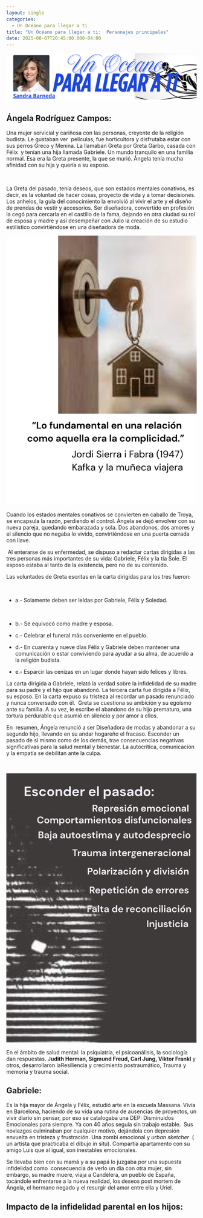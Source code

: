 ```yaml
---
layout: single
categories:
  - Un Océano para llegar a ti
title: "Un Océano para llegar a ti:  Personajes principales"
date: 2025-08-07T20:45:00.000-04:00
---
```

![](/assets/img/banner-un-oceano-para-llegar-a-ti.png)

## Ángela Rodríguez Campos:






Una mujer servicial y cariñosa con las personas, creyente de la religión budista. Le gustaban ver  películas, fue horticultora y disfrutaba estar con sus perros Greco y Menina. La llamaban Greta por Greta Garbo, casada con Félix  y tenían una hija llamada Gabriele. Un mundo tranquilo en una familia normal. Esa era la Greta presente, la que se murió. Ángela tenía mucha afinidad con su hija y quería a su esposo. 

 

La Greta del pasado, tenía deseos, que son estados mentales conativos, es decir, es la voluntad de hacer cosas, proyecto de vida y a tomar decisiones. Los anhelos, la gula del conocimiento la envolvió al vivir
el arte y el diseño de prendas de vestir y accesorios. Ser diseñadora, convertido en profesión la cegó para cercarla en el castillo de la fama, dejando en otra ciudad su rol de esposa y madre y así desempeñar
con Julio la creación de su estudio estilístico convirtiéndose en una diseñadora de moda. 


![](/assets/img/la-llave-de-kafra.png)

Cuando los estados mentales conativos se convierten en caballo de Troya, se encapsula la razón, perdiendo
el control. Ángela se dejó envolver con su nueva pareja, quedando embarazada y sola. Dos abandonos, dos amores y el silencio que no negaba lo vivido, convirtiéndose en una puerta cerrada con llave. 

 Al enterarse de su enfermedad, se dispuso a redactar cartas dirigidas a las tres personas más importantes de
su vida: Gabriele, Félix y la tía Sole. El esposo estaba al tanto de la existencia, pero no de su contenido.


Las voluntades de Greta escritas en la carta dirigidas para los tres fueron:

 




* a.- Solamente deben ser leídas por Gabriele, Félix y Soledad.

   
* b.- Se equivocó como madre y esposa.


* c.- Celebrar el funeral más conveniente en el pueblo.


* d.- En cuarenta y nueve días Félix y Gabriele deben mantener una comunicación o estar conviviendo para ayudar a su alma, de acuerdo a la religión budista.


* e.- Esparcir las cenizas en un lugar donde hayan sido felices y libres.








La carta dirigida a Gabriele, relató la verdad sobre la infidelidad de su madre para su padre y el hijo que
abandonó. La tercera carta fue dirigida a Félix, su esposo. En la carta expuso su tristeza al recordar un pasado renunciado y nunca conversado con él.  Greta se cuestiona su ambición y su egoísmo ante su familia. A su vez, le escribe el abandono de su hijo prematuro, una tortura perdurable que asumió en silencio y por amor a ellos. 







En  resumen, Ángela renunció a ser Diseñadora de modas y abandonar a su segundo hijo, llevando en su andar hogareño el fracaso.  Esconder un pasado de sí mismo como de los demás, trae consecuencias negativas significativas para la salud mental y bienestar. La autocritica, comunicación y la empatía se debilitan ante la culpa.


 

![](/assets/img/caracteristicas.png)

En el ámbito de salud mental: la psiquiatría, el psicoanálisis, la sociología dan respuestas. J**udith Herman, Sigmund Freud, Carl Jung, Viktor Frankl** y otros, desarrollaron laResiliencia y crecimiento postraumático, Trauma y memoria y trauma social.








## **Gabriele:**






Es la hija mayor de Ángela y Félix, estudió arte en la escuela Massana. Vivía en
Barcelona, haciendo de su vida una rutina de ausencias de proyectos, un vivir
diario sin pensar, por eso se catalogaba una DEP: Disminuidos Emocionales para
siempre. Ya con 40 años seguía sin trabajo estable.  Sus noviazgos culminaban por
cualquier motivo, dejándola con depresión envuelta en tristeza y frustración.
Una zombi emocional y *urban sketcher*  ( un artista que practicaba el
dibujo in situ). Compartía apartamento con su amigo Luis que al igual, son
inestables emocionales.

Se llevaba bien con su mamá y a su papá lo juzgaba por una supuesta infidelidad como  consecuencia de verlo un día con otra mujer, sin embargo, su madre muere, viaja a Candelera, un pueblo de España, tocándole
enfrentarse a la nueva realidad, los deseos post mortem de Ángela, el hermano negado y el resurgir del amor entre ella y Uriel.






## Impacto de la infidelidad parental en los hijos:
